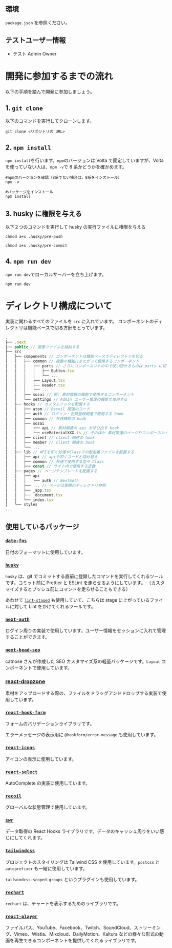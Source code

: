 
## 環境

`package.json` を参照ください。

## テストユーザー情報

- テスト Admin Owner

# 開発に参加するまでの流れ

以下の手順を踏んで開発に参加しましょう。

## 1. `git clone`

以下のコマンドを実行してクローンします。

```shell
git clone <リポジトリの URL>
```

## 2. `npm install`

`npm install`を行います。`npm`のバージョンは Volta で固定していますが、Volta を使っていない人は、`npm -v`で 8 系かどうかを確かめます。

```shell
#npmのバージョンを確認（8系でない場合は、8系をインストール）
npm -v

#パッケージをインストール
npm install
```

## 3. husky に権限を与える

以下２つのコマンドを実行して husky の実行ファイルに権限を与える

```shell
chmod a+x .husky/pre-push

chmod a+x .husky/pre-commit
```

## 4. `npm run dev`

`npm run dev`でローカルサーバーを立ち上げます。

```shell
npm run dev
```

# ディレクトリ構成について

実装に関わるすべてのファイルを `src` に入れています。
コンポーネントのディレクトリは機能ベースで切る方針をとっています。

```js
.
├── .next
├── public // 画像ファイルを格納する
├── src
│   ├── components // コンポーネントは機能ベースでディレクトリを切る
│   │   ├── common // 複数の機能にまたがって使用するコンポーネント
│   │   │   ├── parts // さらにコンポーネントの中で使い回せるものは parts に切り出す
│   │   │   │   ├── Button.tsx
│   │   │   │   └── ...
│   │   │   ├── Layout.tsx
│   │   │   ├── Header.tsx
│   │   │   └── ...
│   │   ├── sozai // 例: 素材管理の機能で使用するコンポーネント
│   │   └── settings // Admin ユーザー管理の機能で使用する
│   ├── hooks // カスタムフックを配置する
│   │   ├── atom // Recoil 関連のコード
│   │   ├── auth // ログイン・会員登録関連で使用する hook
│   │   ├── common // 共通機能の hook
│   │   ├── sozai
│   │   │   ├── api // 素材関連の api を呼び出す hook
│   │   │   └── useMaterialXXX.ts // そのほか 素材関連のページやコンポーネントで使用する hook
│   │   ├── client // client 関連の hook
│   │   ├── member // client 関連の hook
│   │   └── ...
│   ├── lib // APIを叩く処理やClassでの型定義ファイルを配置する
│   │   ├── api // apiを叩くコードと詰め替え
│   │   ├── common // 共通で使用する型や Class
│   │   ├── const // サイト内で使用する定数
│   ├── pages // ページテンプレートを配置する
│   │   ├── api
│   │   │   └── auth // NextAuth
│   │   ├── ... // ページは実際のディレクトリ参照
│   │   ├── _app.tsx
│   │   ├── _document.tsx
│   │   └── index.tsx
│   └── styles
...
```

## 使用しているパッケージ

### [`date-fns`](https://date-fns.org/)

日付のフォーマットに使用しています。

### [`husky`](https://typicode.github.io/husky/#/)

`husky` は、git でコミットする直前に登録したコマンドを実行してくれるツールです。コミット前に Prettier と ESLint を走らせるようにしています。
（カスタマイズするとプッシュ前にコマンドを走らせることもできる）

あわせて [`lint-staged`](https://github.com/okonet/lint-staged) も使用していて、こちらは stage に上がっているファイルに対して Lint をかけてくれるツールです。

### [`next-auth`](https://next-auth.js.org/)

ログイン周りの実装で使用しています。ユーザー情報をセッションに入れて管理することができます。

### [`next-head-seo`](https://github.com/catnose99/next-head-seo)

catnose さんが作成した SEO カスタマイズ系の軽量パッケージです。`Layout` コンポーネントで使用しています。

### [react-dropzone](https://react-dropzone.js.org/)

素材をアップロードする際の、ファイルをドラッグアンドドロップする実装で使用しています。

### [`react-hook-form`](https://react-hook-form.com/jp/)

フォームのバリデーションライブラリです。

エラーメッセージの表示用に `@hookform/error-message` も使用しています。

### [`react-icons` ](https://react-icons.github.io/react-icons/)

アイコンの表示に使用しています。

### [`react-select`](https://react-select.com/home)

AutoComplete の実装に使用しています。

### [`recoil`](https://recoiljs.org/)

グローバルな状態管理で使用しています。

### [`swr`](https://swr.vercel.app/ja)

データ取得の React Hooks ライブラリです。データのキャッシュ周りをいい感じにしてくれます。

### [`tailwindcss`](https://tailwindcss.com/)

プロジェクトのスタイリングは Tailwind CSS を使用しています。`postcss` と `autoprefixer` も一緒に使用しています。

`tailwindcss-scoped-groups` というプラグインも使用しています。


### [`rechart`](https://www.npmjs.com/package/hls.js/v/canary)

`rechart` は、チャートを表示するためのライブラリです。

### [`react-player`](https://www.npmjs.com/package/react-player)

ファイルパス、YouTube、Facebook、Twitch、SoundCloud、ストリーミング、Vimeo、Wistia、Mixcloud、DailyMotion、Kaltura などの様々な形式の動画を再生できるコンポーネントを提供してくれるライブラリです。

